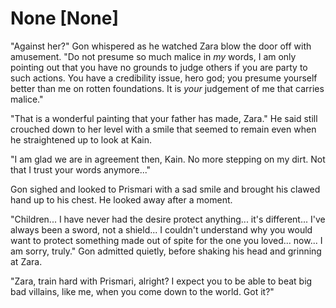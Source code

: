 # None [None]
"Against her?" Gon whispered as he watched Zara blow the door off with amusement. "Do not presume so much malice in *my* words, I am only pointing out that you have no grounds to judge others if you are party to such actions. You have a credibility issue, hero god; you presume yourself better than me on rotten foundations. It is *your* judgement of me that carries malice."

"That is a wonderful painting that your father has made, Zara." He said still crouched down to her level with a smile that seemed to remain even when he straightened up to look at Kain.

"I am glad we are in agreement then, Kain. No more stepping on my dirt. Not that I trust your words anymore..."

Gon sighed and looked to Prismari with a sad smile and brought his clawed hand up to his chest. He looked away after a moment. 

"Children... I have never had the desire protect anything... it's different... I've always been a sword, not a shield... I couldn't understand why you would want to  protect something made out of spite for the one you loved... now... I am sorry, truly." Gon admitted quietly, before shaking his head and grinning at Zara.

"Zara, train hard with Prismari, alright? I expect you to be able to beat big bad villains, like me, when you come down to the world. Got it?"
